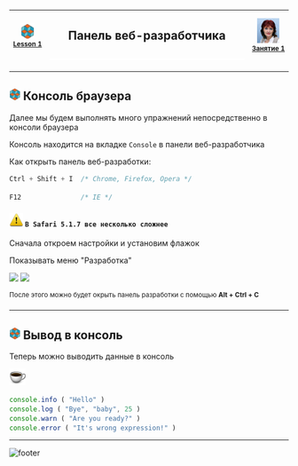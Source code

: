 [footer]: https://github.com/garevna/js-course/raw/master/images/a-level-ico.png?raw=true
[me]: https://raw.githubusercontent.com/garevna/a-level-js-lessons/master/ico/myPhoto-40.png "Ⓒ Irina Fylyppova ( garevna ) 2019"

[ico20]: https://raw.githubusercontent.com/garevna/a-level-js-lessons/master/ico/a-level-20.png
[ico25]: https://raw.githubusercontent.com/garevna/a-level-js-lessons/master/ico/a-level-25.png
[hw-30]: https://raw.githubusercontent.com/garevna/a-level-js-lessons/master/ico/briefcase-30.png
[cap-20]: https://raw.githubusercontent.com/garevna/a-level-js-lessons/master/ico/coffee-20.png
[cap-25]: https://raw.githubusercontent.com/garevna/a-level-js-lessons/master/ico/coffee-25.png
[cap-30]: https://raw.githubusercontent.com/garevna/a-level-js-lessons/master/ico/coffee-30.png
[error]: https://raw.githubusercontent.com/garevna/a-level-js-lessons/master/ico/no_entry-20.png
[warn]: https://raw.githubusercontent.com/garevna/a-level-js-lessons/master/ico/warning-25.png
[link]: https://raw.githubusercontent.com/garevna/a-level-js-lessons/master/ico/link-20.png
[space-800]: https://raw.githubusercontent.com/garevna/a-level-js-lessons/master/ico/space-800.png

[lesson]: ../lessons/lesson-01.md

| ![ico25] <br/><sup>[**Lesson&nbsp;1**][lesson]</sup> | <h2>Панель веб-разработчика</h2>![space-800] | ![me] <br/><sup>[**Занятие&nbsp;1**][lesson]</sup> |
|:-:|:-:|:-:|

_________________________________________________________________________

## ![ico20] Консоль браузера

Далее мы будем выполнять много упражнений непосредственно в консоли браузера

Консоль находится на вкладке `Console` в панели веб-разработчика

Как открыть панель веб-разработки:

```javascript
Ctrl + Shift + I  /* Chrome, Firefox, Opera */

F12               /* IE */
```
#### ![warn] `В Safari 5.1.7 все несколько сложнее`

Сначала откроем настройки и установим флажок

Показывать меню "Разработка"

<img src='https://garevna.github.io/js-samples/pictures/safari-menu.png' width="250"/>

<img src='https://garevna.github.io/js-samples/pictures/safari-menu-1.png' width="550"/>

<sup>После этого можно будет окрыть панель разработки с помощью  <b>Alt + Ctrl + C</b></sup>

_________________________________________________________________________________________

## ![ico20] Вывод в консоль

Теперь можно выводить данные в консоль

![cap-30]

```javascript
console.info ( "Hello" )
console.log ( "Bye", "baby", 25 )
console.warn ( "Are you ready?" )
console.error ( "It's wrong expression!" )
```

_________________________________________________________________________

![footer]
